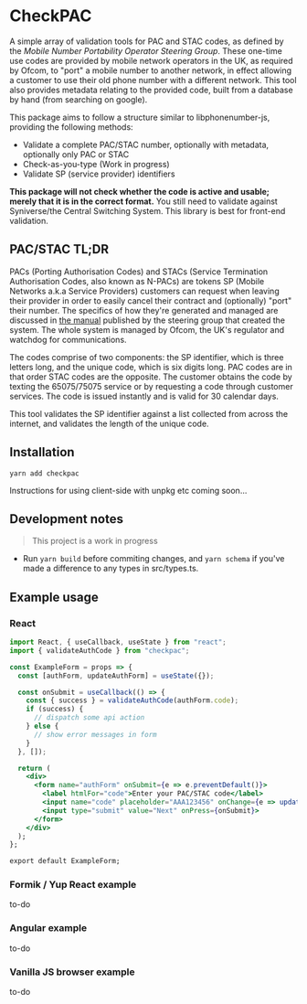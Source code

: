 # CheckPAC

A simple array of validation tools for PAC and STAC codes, as defined by the _Mobile Number Portability Operator Steering Group_. These one-time use codes are provided by mobile network operators in the UK, as required by Ofcom, to "port" a mobile number to another network, in effect allowing a customer to use their old phone number with a different network. This tool also provides metadata relating to the provided code, built from a database by hand (from searching on google).

This package aims to follow a structure similar to libphonenumber-js, providing the following methods:

* Validate a complete PAC/STAC number, optionally with metadata, optionally only PAC or STAC
* Check-as-you-type (Work in progress)
* Validate SP (service provider) identifiers

**This package will not check whether the code is active and usable; merely that it is in the correct format.** You still need to validate against Syniverse/the Central Switching System. This library is best for front-end validation.

## PAC/STAC TL;DR

PACs (Porting Authorisation Codes) and STACs (Service Termination Authorisation Codes, also known as N-PACs) are tokens SP (Mobile Networks a.k.a Service Providers) customers can request when leaving their provider in order to easily cancel their contract and (optionally) "port" their number. The specifics of how they're generated and managed are discussed in [the manual](https://mnposg.org.uk/wp/wp-content/uploads/2020/04/MNP2-Manual-issue-2.86.pdf) published by the steering group that created the system. The whole system is managed by Ofcom, the UK's regulator and watchdog for communications.

The codes comprise of two components: the SP identifier, which is three letters long, and the unique code, which is six digits long. PAC codes are in that order STAC codes are the opposite. The customer obtains the code by texting the 65075/75075 service or by requesting a code through customer services. The code is issued instantly and is valid for 30 calendar days.

This tool validates the SP identifier against a list collected from across the internet, and validates the length of the unique code.

## Installation

```shell
yarn add checkpac
```

Instructions for using client-side with unpkg etc coming soon...

## Development notes

> This project is a work in progress

* Run `yarn build` before commiting changes, and `yarn schema` if you've made a difference to any types in src/types.ts.

## Example usage

### React

```jsx
import React, { useCallback, useState } from "react";
import { validateAuthCode } from "checkpac";

const ExampleForm = props => {
  const [authForm, updateAuthForm] = useState({});

  const onSubmit = useCallback(() => {
    const { success } = validateAuthCode(authForm.code);
    if (success) {
      // dispatch some api action
    } else {
      // show error messages in form
    }
  }, []);

  return (
    <div>
      <form name="authForm" onSubmit={e => e.preventDefault()}>
        <label htmlFor="code">Enter your PAC/STAC code</label>
        <input name="code" placeholder="AAA123456" onChange={e => updateAuthForm({ ...authForm, code: e.target.value })} />
        <input type="submit" value="Next" onPress={onSubmit}>
      </form>
    </div>
  );
};

export default ExampleForm;
```

### Formik / Yup React example

to-do

### Angular example

to-do

### Vanilla JS browser example

to-do
